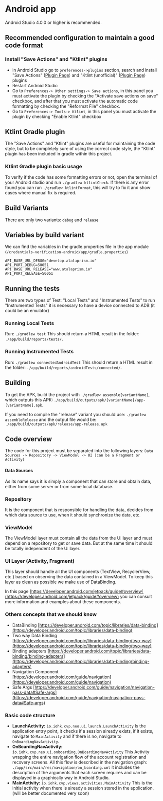 # Android app
Android Studio 4.0.0 or higher is recommended.

## Recommended configuration to maintain a good code format
### Install "Save Actions" and "Ktlint" plugins
- In Android Studio go to `preferences->plugins` section, search and install "Save Actions" ([Plugin Page](https://plugins.jetbrains.com/plugin/7642-save-actions)) and "Ktlint (unofficial)" ([Plugin Page](https://plugins.jetbrains.com/plugin/15057-ktlint-unofficial-)) plugins
- Restart Android Studio
- Go to `Preferences-> Other settings-> Save actions`, in this panel you must activate the plugin by checking the "Activate save actions on save" checkbox, and after that you must activate the automatic code formatting by checking the "Reformat File" checkbox.
- Go to `Preferences-> Tools-> Ktlint`, in this panel you must activate the plugin by checking "Enable Ktlint" checkbox

## Ktlint Gradle plugin
The "Save Actions" and "Ktlint" plugins are useful for maintaining the code style, but to be completely sure of using the correct code style, the "Ktlint" plugin has been included in gradle within this project.

### Ktlint Gradle plugin basic usage
To verify if the code has some formatting errors or not, open the terminal of your Android studio and run `./gradlew ktlintCheck`. If there is any error found you can run `./gradlew ktlintFormat`, this will try to fix it and show cases where manual fix is required.

## Build Variants
There are only two variants: `debug` and `release`

## Variables by build variant
We can find the variables in the gradle.properties file in the app module (`/credentials-verification-android/app/gradle.properties`) 
```
API_BASE_URL_DEBUG="develop.atalaprism.io" 
API_PORT_DEBUG=50051
API_BASE_URL_RELEASE="www.atalaprism.io"
API_PORT_RELEASE=50051
```

## Running the tests

There are two types of Test: "Local Tests" and "Instrumented Tests" to run "Instrumented Tests" it is necessary to have a device connected to ADB (it could be an emulator)

### Running Local Tests
Run: `./gradlew test` This should return a HTML result in the folder: `./app/build/reports/tests/`.

### Running Instrumented Tests
Run: `./gradlew connectedAndroidTest` This should return a HTML result in the folder: `./app/build/reports/androidTests/connected/`.

## Building
To get the APK, build the project with `./gradlew assemble[variantName]`, which outputs this APK: `./app/build/outputs/apk/[variantName]/app-[variantName].apk`. 

If you need to compile the "release" variant you should use: `./gradlew assembleRelease` and the output file would be: `./app/build/outputs/apk/release/app-release.apk`

## Code overview
The code for this project must be separated into the following layers: `Data Sources -> Repository -> ViewModel -> UI (can be a Fragment or Activity)`

#### Data Sources
As its name says it is simply a component that can store and obtain data, either from some server or from some local database.

### Repository 
It is the component that is responsible for handling the data, decides from which data source to use, when it should synchronize the data, etc.

### ViewModel 
The ViewModel layer must contain all the data from the UI layer and must depend on a repository to get or save data. But at the same time it should be totally independent of the UI layer.

### UI Layer (Activity, Fragment)
This layer should handle all the UI components (TextView, RecyclerView, etc.) based on observing the data contained in a ViewModel. To keep this layer as clean as possible we make use of DataBinding.

In this page [https://developer.android.com/jetpack/guide#overview](https://developer.android.com/jetpack/guide#overview) you can consult more information and examples about these components. 

### Others concepts that we should know

- DataBinding [https://developer.android.com/topic/libraries/data-binding](https://developer.android.com/topic/libraries/data-binding)
- Two way Data Binding [https://developer.android.com/topic/libraries/data-binding/two-way](https://developer.android.com/topic/libraries/data-binding/two-way)
- Binding adapters [https://developer.android.com/topic/libraries/data-binding/binding-adapters](https://developer.android.com/topic/libraries/data-binding/binding-adapters)
- Navigation Component [https://developer.android.com/guide/navigation](https://developer.android.com/guide/navigation)
- Safe Args [https://developer.android.com/guide/navigation/navigation-pass-data#Safe-args](https://developer.android.com/guide/navigation/navigation-pass-data#Safe-args)

### Basic code structure

- **LaunchActivity:** `io.iohk.cvp.neo.ui.launch.LaunchActivity` Is the application entry point, it checks if a session already exists, if it exists, navigate to `MainActivity` and if there is no, navigate to `OnBoardingNavActivity`.
- **OnBoardingNavActivity:** `io.iohk.cvp.neo.ui.onboarding.OnBoardingNavActivity` This Activity wrapping the entire navigation flow of the account registration and recovery screens. All this flow is described in the navigation graph: `./app/src/main/res/navigation/on_boarding.xml` it includes the description of the arguments that each screen requires and can be displayed in a graphically way in Android Studio.
- **MainActivity:** `io.iohk.cvp.views.activities.MainActivity` This is the initial activity when there is already a session stored in the application. (will be better documented very soon)
